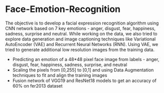 # Face-Emotion-Recognition
The objective is to develop a facial expression recognition algorithm using CNN network based on 7 key emotions - anger, disgust, fear, happiness, sadness, surprise and neutral. While working on the data, we also tried to explore data generation and image captioning techniques like Variational AutoEncoder (VAE) and Recurrent Neural Networks (RNN). Using VAE, we tried to generate additional low resolution images from the training data.

- Predicting an emotion of a 48*48 pixel face image from labels - anger, disgust, fear, happiness, sadness, surprise, and neutral
- Scaling the pixels from [0,255] to [0,1] and using Data Augmentation techniques to fit and align the training images
- Fusion network of VGG19 and ResNet18 models to get an accuracy of 60% on fer2013 dataset
